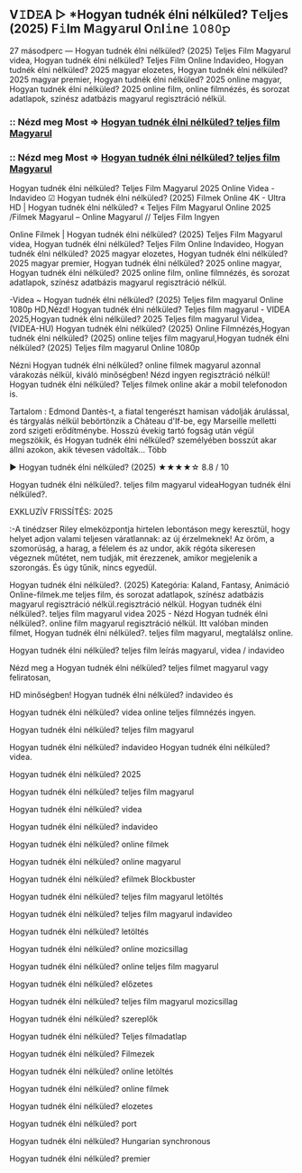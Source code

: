 ## V𝙸D𝙴A ▷ *Hogyan tudnék élni nélküled? T𝚎lj𝚎s (2025) F𝚒lm M𝚊gy𝚊rul O𝚗l𝚒n𝚎 𝟷𝟶𝟾𝟶𝚙

27 másodperc — Hogyan tudnék élni nélküled? (2025) Teljes Film Magyarul videa, Hogyan tudnék élni nélküled? Teljes Film Online Indavideo, Hogyan tudnék élni nélküled? 2025 magyar elozetes, Hogyan tudnék élni nélküled? 2025 magyar premier, Hogyan tudnék élni nélküled? 2025 online magyar, Hogyan tudnék élni nélküled? 2025 online film, online filmnézés, és sorozat adatlapok, színész adatbázis magyarul regisztráció nélkül.

### :: Nézd meg Most => [Hogyan tudnék élni nélküled? teljes film Magyarul](https://t.co/ER7HkMcrtL)

### :: Nézd meg Most => [Hogyan tudnék élni nélküled? teljes film Magyarul](https://t.co/ER7HkMcrtL)

Hogyan tudnék élni nélküled? Teljes Film Magyarul 2025 Online Videa - Indavideo ☑ Hogyan tudnék élni nélküled? (2025) Filmek Online 4K - Ultra HD | Hogyan tudnék élni nélküled? « Teljes Film Magyarul Online 2025 /Filmek Magyarul – Online Magyarul // Teljes Film Ingyen

Online Filmek | Hogyan tudnék élni nélküled? (2025) Teljes Film Magyarul videa, Hogyan tudnék élni nélküled? Teljes Film Online Indavideo, Hogyan tudnék élni nélküled? 2025 magyar elozetes, Hogyan tudnék élni nélküled? 2025 magyar premier, Hogyan tudnék élni nélküled? 2025 online magyar, Hogyan tudnék élni nélküled? 2025 online film, online filmnézés, és sorozat adatlapok, színész adatbázis magyarul regisztráció nélkül.

-Videa ~ Hogyan tudnék élni nélküled? (2025) Teljes film magyarul Online 1080p HD,Nézd! Hogyan tudnék élni nélküled? Teljes film magyarul - VIDEA 2025,Hogyan tudnék élni nélküled? 2025 Teljes film magyarul Videa,(VIDEA-HU) Hogyan tudnék élni nélküled? (2025) Online Filmnézés,Hogyan tudnék élni nélküled? (2025) online teljes film magyarul,Hogyan tudnék élni nélküled? (2025) Teljes film magyarul Online 1080p

Nézni Hogyan tudnék élni nélküled? online filmek magyarul azonnal várakozás nélkül, kiváló minőségben! Nézd ingyen regisztráció nélkül! Hogyan tudnék élni nélküled? Teljes filmek online akár a mobil telefonodon is.

Tartalom : Edmond Dantès-t, a fiatal tengerészt hamisan vádolják árulással, és tárgyalás nélkül bebörtönzik a Château d'If-be, egy Marseille melletti zord szigeti erődítménybe. Hosszú évekig tartó fogság után végül megszökik, és Hogyan tudnék élni nélküled? személyében bosszút akar állni azokon, akik tévesen vádolták… Több

▶️ Hogyan tudnék élni nélküled? (2025) ★★★★☆ 8.8 / 10

Hogyan tudnék élni nélküled?. teljes film magyarul videaHogyan tudnék élni nélküled?.

EXKLUZÍV FRISSÍTÉS: 2025

:-A tinédzser Riley elmeközpontja hirtelen lebontáson megy keresztül, hogy helyet adjon valami teljesen váratlannak: az új érzelmeknek! Az öröm, a szomorúság, a harag, a félelem és az undor, akik régóta sikeresen végeznek műtétet, nem tudják, mit érezzenek, amikor megjelenik a szorongás. És úgy tűnik, nincs egyedül.

Hogyan tudnék élni nélküled?. (2025) Kategória: Kaland, Fantasy, Animáció Online-filmek.me teljes film, és sorozat adatlapok, színész adatbázis magyarul regisztráció nélkül.regisztráció nélkül. Hogyan tudnék élni nélküled?. teljes film magyarul videa 2025 - Nézd Hogyan tudnék élni nélküled?. online film magyarul regisztráció nélkül. Itt valóban minden filmet, Hogyan tudnék élni nélküled?. teljes film magyarul, megtalálsz online.

Hogyan tudnék élni nélküled? teljes film leírás magyarul, videa / indavideo

Nézd meg a Hogyan tudnék élni nélküled? teljes filmet magyarul vagy feliratosan, 

HD minőségben! Hogyan tudnék élni nélküled? indavideo és 

Hogyan tudnék élni nélküled? videa online teljes filmnézés ingyen. 

Hogyan tudnék élni nélküled? teljes film magyarul 

Hogyan tudnék élni nélküled? indavideo Hogyan tudnék élni nélküled? videa.

Hogyan tudnék élni nélküled? 2025

Hogyan tudnék élni nélküled? teljes film magyarul

Hogyan tudnék élni nélküled? videa

Hogyan tudnék élni nélküled? indavideo

Hogyan tudnék élni nélküled? online filmek

Hogyan tudnék élni nélküled? online magyarul

Hogyan tudnék élni nélküled? efilmek Blockbuster

Hogyan tudnék élni nélküled? teljes film magyarul letöltés

Hogyan tudnék élni nélküled? teljes film magyarul indavideo

Hogyan tudnék élni nélküled? letöltés

Hogyan tudnék élni nélküled? online mozicsillag

Hogyan tudnék élni nélküled? online teljes film magyarul

Hogyan tudnék élni nélküled? előzetes

Hogyan tudnék élni nélküled? teljes film magyarul mozicsillag

Hogyan tudnék élni nélküled? szereplők

Hogyan tudnék élni nélküled? Teljes filmadatlap

Hogyan tudnék élni nélküled? Filmezek

Hogyan tudnék élni nélküled? online letöltés

Hogyan tudnék élni nélküled? online filmek

Hogyan tudnék élni nélküled? elozetes

Hogyan tudnék élni nélküled? port

Hogyan tudnék élni nélküled? Hungarian synchronous

Hogyan tudnék élni nélküled? premier
